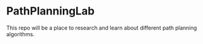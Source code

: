 # PathPlanningLab

This repo will be a place to research and learn about different path planning algorithms.